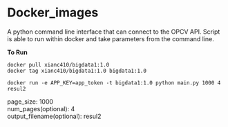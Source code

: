 # Docker_images

A python command line interface that can connect to the OPCV API. 
Script is able to run within docker and take parameters from the command line.

**To Run**
```
docker pull xianc410/bigdata1:1.0
docker tag xianc410/bigdata1:1.0 bigdata1:1.0
```
```
docker run -e APP_KEY=app_token -t bigdata1:1.0 python main.py 1000 4 resul2
```

page_size: 1000  
num_pages(optional): 4  
output_filename(optional): resul2
